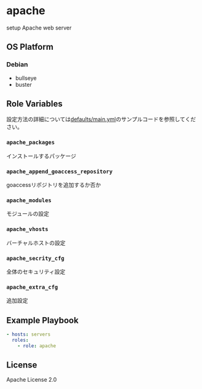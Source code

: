 apache
=================

setup Apache web server

OS Platform
-----------------

### Debian

- bullseye
- buster

Role Variables
--------------

設定方法の詳細については[defaults/main.yml](defaults/main.yml)のサンプルコードを参照してください。

### `apache_packages`

インストールするパッケージ

### `apache_append_goaccess_repository`

goaccessリポジトリを追加するか否か

### `apache_modules`

モジュールの設定

### `apache_vhosts`

バーチャルホストの設定

### `apache_secrity_cfg`

全体のセキュリティ設定

### `apache_extra_cfg`

追加設定

Example Playbook
--------------

```yaml
- hosts: servers
  roles:
    - role: apache
```

License
--------------

Apache License 2.0
